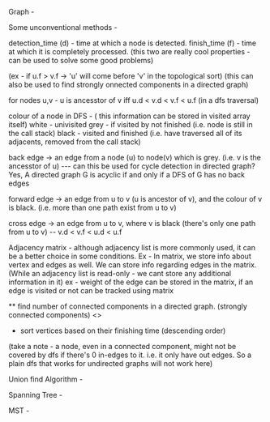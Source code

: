 
Graph - 

Some unconventional methods -

detection_time (d) - time at which a node is detected.
finish_time (f) - time at which it is completely processed.
(this two are really cool properties - can be used to solve some good problems)

(ex - if u.f > v.f -> 'u' will come before 'v' in the topological sort)
(this can also be used to find strongly onnected components in a directed graph)

for nodes u,v - u is ancesstor of v iff  u.d < v.d < v.f < u.f  (in a dfs traversal)


colour of a node in  DFS -  ( this information can be stored in visited array itself)
white - univisited
grey - if visited by not finished (i.e. node is still in the call stack)
black - visited and finished (i.e. have traversed all of its adjacents, removed from the call stack)

back edge -> an edge from a node (u) to node(v) which is grey.  (i.e. v is the ancesstor of u) 
--- can this be used for cycle detection in directed graph?  
Yes, A directed graph G is acyclic if and only if a DFS of G has no back edges

forward edge -> an edge from u to v (u is ancestor of v), and the colour of v is black. (i.e. more than one path exist from u to v)

cross edge -> an edge from u to v, where v is black (there's only one path from u to v) --  v.d < v.f < u.d < u.f



Adjacency matrix - although adjacency list is more commonly used, it can be a better choice in some conditions. 
Ex - In matrix, we store info about vertex and edges as well. We can store info regarding edges in the matrix. (While an adjacency list is read-only - we cant store any additional information in it)
ex - weight of the edge can be stored in the matrix, if an edge is visited or not can be tracked using matrix




** find number of connected components in a directed graph. (strongly connected components)         <<this is really good.>>
- sort vertices based on their finishing time (descending order)

(take a note - a node, even in a connected component, might not be covered by dfs if there's 0 in-edges to it. i.e. it only have out edges. So a plain dfs that works for undirected graphs will not work here)



Union find Algorithm -



Spanning Tree - 
 


MST -

